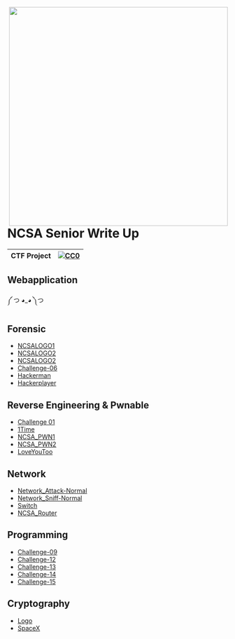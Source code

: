 <br>
<img align="right" src="https://imgur.com/SN6ZqUt.png" width="500"></img>
<p align="center">
</br>	

# NCSA Senior Write Up
|CTF Project|[![CC0](https://licensebuttons.net/p/zero/1.0/88x31.png)](https://creativecommons.org/publicdomain/zero/1.0/)|
|----|----|

## Webapplication

༼ つ ◕_◕ ༽つ

## Forensic

- [NCSALOGO1](https://bit.ly/3b3hAhH)
- [NCSALOGO2](https://bit.ly/3b3hAhH)
- [NCSALOGO2](https://bit.ly/3b3hAhH)
- [Challenge-06](https://bit.ly/3b3hAhH)
- [Hackerman](https://bit.ly/3b3hAhH)
- [Hackerplayer](https://bit.ly/3b3hAhH)

## Reverse Engineering & Pwnable

- [Challenge 01](https://bit.ly/3b3hAhH)
- [1Time](https://bit.ly/3b3hAhH)
- [NCSA_PWN1](https://bit.ly/3b3hAhH)
- [NCSA_PWN2](https://bit.ly/3b3hAhH)
- [LoveYouToo](https://bit.ly/3b3hAhH)

## Network

- [Network_Attack-Normal](https://bit.ly/3b3hAhH)
- [Network_Sniff-Normal](https://bit.ly/3b3hAhH)
- [Switch](https://bit.ly/3b3hAhH)
- [NCSA_Router](https://bit.ly/3b3hAhH)

## Programming

- [Challenge-09](https://bit.ly/3b3hAhH)
- [Challenge-12](https://bit.ly/3b3hAhH)
- [Challenge-13](https://bit.ly/3b3hAhH)
- [Challenge-14](https://bit.ly/3b3hAhH)
- [Challenge-15](https://bit.ly/3b3hAhH)

## Cryptography

- [Logo](https://bit.ly/3b3hAhH)
- [SpaceX](https://bit.ly/3b3hAhH)
